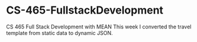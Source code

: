 # CS-465-FullstackDevelopment
CS 465 Full Stack Development with MEAN
This week I converted the travel template from static data to dynamic JSON.

